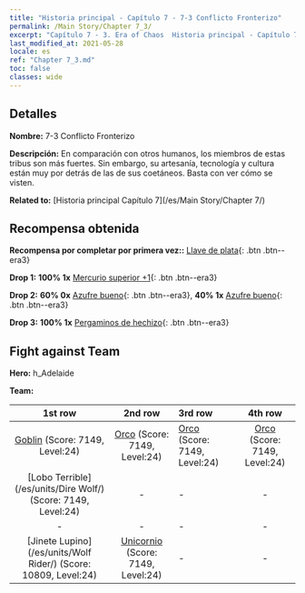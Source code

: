 ```yaml
---
title: "Historia principal - Capítulo 7 - 7-3 Conflicto Fronterizo"
permalink: /Main Story/Chapter 7_3/
excerpt: "Capítulo 7 - 3. Era of Chaos  Historia principal - Capítulo 7_3. 7-3 Conflicto Fronterizo"
last_modified_at: 2021-05-28
locale: es
ref: "Chapter 7_3.md"
toc: false
classes: wide
---
```


## Detalles

 **Nombre:** 7-3 Conflicto Fronterizo

 **Descripción:** En comparación con otros humanos, los miembros de estas tribus son más fuertes. Sin embargo, su artesanía, tecnología y cultura están muy por detrás de las de sus coetáneos. Basta con ver cómo se visten.

 **Related to:** [Historia principal Capítulo 7](/es/Main Story/Chapter 7/)

## Recompensa obtenida

 **Recompensa por completar por primera vez::** [Llave de plata](/ItemsES/con_693/){: .btn .btn--era3}

 **Drop 1:** **100% 1x** [Mercurio superior +1](/ItemsES/mat_21/){: .btn .btn--era3}

 **Drop 2:** **60% 0x** [Azufre bueno](/ItemsES/mat_15/){: .btn .btn--era3}, **40% 1x** [Azufre bueno](/ItemsES/mat_15/){: .btn .btn--era3}

 **Drop 3:** **100% 1x** [Pergaminos de hechizo](/ItemsES/con_694/){: .btn .btn--era3}


## Fight against Team
 **Hero:** h_Adelaide

 **Team:**


  | 1st row | 2nd row | 3rd row | 4th row |
  |:----:|:----:|:----|:----:|
  | [Goblin](/es/units/Goblin/) (Score: 7149, Level:24)  | [Orco](/es/units/Orc/) (Score: 7149, Level:24)  | [Orco](/es/units/Orc/) (Score: 7149, Level:24)  | [Orco](/es/units/Orc/) (Score: 7149, Level:24)  |
  | [Lobo Terrible](/es/units/Dire Wolf/) (Score: 7149, Level:24)  | - | - | - |
  | - | - | - | - |
  | [Jinete Lupino](/es/units/Wolf Rider/) (Score: 10809, Level:24)  | [Unicornio](/es/units/Unicorn/) (Score: 7149, Level:24)  | - | - |


